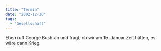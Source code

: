 ```yaml
---
title: "Termin"
date: "2002-12-20"
tags:
  - "Gesellschaft"
---
```


Eben ruft George Bush an und fragt, ob wir am 15. Januar Zeit hätten, es wäre dann Krieg.
